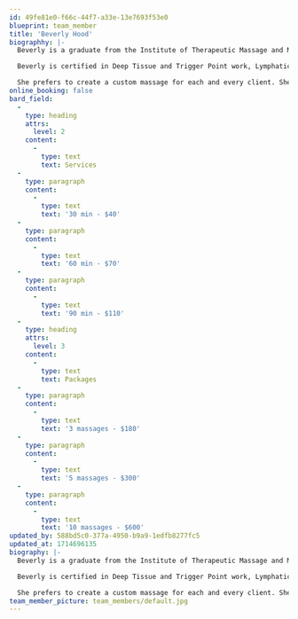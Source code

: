 ```yaml
---
id: 49fe81e0-f66c-44f7-a33e-13e7693f53e0
blueprint: team_member
title: 'Beverly Hood'
biographhy: |-
  Beverly is a graduate from the Institute of Therapeutic Massage and Movement with over 500 hours of training. She has been practicing massage for over 20 years. 

  Beverly is certified in Deep Tissue and Trigger Point work, Lymphatic Drainage, pre and post-natal work, Sports Massage, Neuromuscular Therapy, and Swedish Massage. She offers Cupping for deep work and 'Hot Bamboo" to clients as needed and as a great relaxation tool. 

  She prefers to create a custom massage for each and every client. She invites clients to actively participate in their own healing. Her overall goal is to provide a relaxing and therapeutic massage to all she touches.
online_booking: false
bard_field:
  -
    type: heading
    attrs:
      level: 2
    content:
      -
        type: text
        text: Services
  -
    type: paragraph
    content:
      -
        type: text
        text: '30 min - $40'
  -
    type: paragraph
    content:
      -
        type: text
        text: '60 min - $70'
  -
    type: paragraph
    content:
      -
        type: text
        text: '90 min - $110'
  -
    type: heading
    attrs:
      level: 3
    content:
      -
        type: text
        text: Packages
  -
    type: paragraph
    content:
      -
        type: text
        text: '3 massages - $180'
  -
    type: paragraph
    content:
      -
        type: text
        text: '5 massages - $300'
  -
    type: paragraph
    content:
      -
        type: text
        text: '10 massages - $600'
updated_by: 588bd5c0-377a-4950-b9a9-1edfb8277fc5
updated_at: 1714696135
biography: |-
  Beverly is a graduate from the Institute of Therapeutic Massage and Movement with over 500 hours of training. She has been practicing massage for over 20 years. 

  Beverly is certified in Deep Tissue and Trigger Point work, Lymphatic Drainage, pre and post-natal work, Sports Massage, Neuromuscular Therapy, and Swedish Massage. She offers Cupping for deep work and 'Hot Bamboo" to clients as needed and as a great relaxation tool. 

  She prefers to create a custom massage for each and every client. She invites clients to actively participate in their own healing. Her overall goal is to provide a relaxing and therapeutic massage to all she touches.
team_member_picture: team_members/default.jpg
---
```

